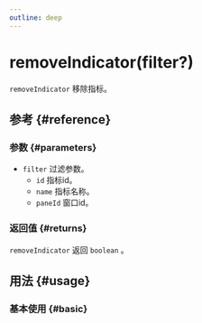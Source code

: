 ```yaml
---
outline: deep
---
```


# removeIndicator(filter?)
`removeIndicator` 移除指标。

## 参考 {#reference}
<!-- @include: @/@views/api/references/instance/removeIndicator.md -->

### 参数 {#parameters}
- `filter` 过滤参数。
  - `id` 指标id。
  - `name` 指标名称。
  - `paneId` 窗口id。

### 返回值 {#returns}
`removeIndicator` 返回 `boolean` 。

## 用法 {#usage}
<script setup>
import RemoveIndicator from '../../@views/api/samples/removeIndicator/index.vue'
</script>

### 基本使用 {#basic}
<RemoveIndicator/>